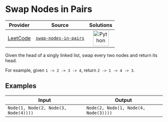 # Swap Nodes in Pairs

<!-- INFO TABLE BEGIN -->

| Provider                                        | Source                                                                     | Solutions                                                                                                                                        |
| :---------------------------------------------: | :------------------------------------------------------------------------: | :----------------------------------------------------------------------------------------------------------------------------------------------: |
| [LeetCode](../../../docs/providers/LeetCode.md) | [`swap-nodes-in-pairs`](https://leetcode.com/problems/swap-nodes-in-pairs) | [<img src="https://res.cloudinary.com/rascaltwo/image/upload/v1631924087/python_xzdlti.svg" alt="Python" title="Python" width="50" />](solve.py) |

<!-- INFO TABLE END -->

Given the head of a singly linked list, swap every two nodes and return its head.

For example, given `1 -> 2 -> 3 -> 4`, return `2 -> 1 -> 4 -> 3`.

## Examples

| Input                                | Output                               |
| ------------------------------------ | ------------------------------------ |
| `Node(1, Node(2, Node(3, Node(4))))` | `Node(2, Node(1, Node(4, Node(3))))` |
